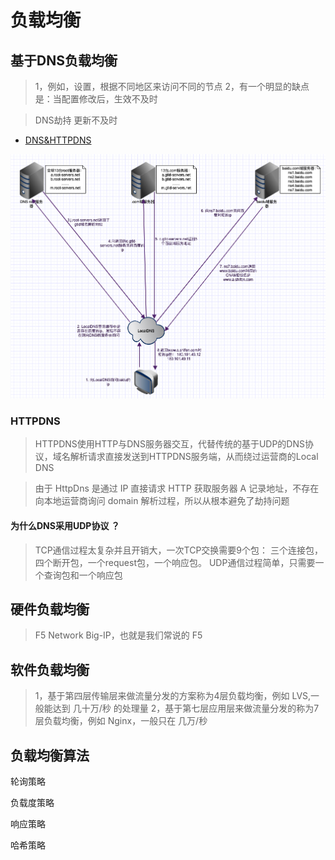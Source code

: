 # 负载均衡

## 基于DNS负载均衡
>1，例如，设置，根据不同地区来访问不同的节点
>2，有一个明显的缺点是：当配置修改后，生效不及时

>DNS劫持
>更新不及时


* [DNS&HTTPDNS](https://juejin.cn/post/6844903987796246542)

![](./res/DNS-visit.jpg "")

### HTTPDNS
>HTTPDNS使用HTTP与DNS服务器交互，代替传统的基于UDP的DNS协议，域名解析请求直接发送到HTTPDNS服务端，从而绕过运营商的Local DNS

>由于 HttpDns 是通过 IP 直接请求 HTTP 获取服务器 A 记录地址，不存在向本地运营商询问 domain 解析过程，所以从根本避免了劫持问题

#### 为什么DNS采用UDP协议 ？
>TCP通信过程太复杂并且开销大，一次TCP交换需要9个包： 三个连接包，四个断开包，一个request包，一个响应包。
>UDP通信过程简单，只需要一个查询包和一个响应包

## 硬件负载均衡
> F5 Network Big-IP，也就是我们常说的 F5

## 软件负载均衡
>1，基于第四层传输层来做流量分发的方案称为4层负载均衡，例如 LVS,一般能达到 几十万/秒 的处理量
>2，基于第七层应用层来做流量分发的称为7层负载均衡，例如 Nginx，一般只在 几万/秒

## 负载均衡算法
轮询策略

负载度策略

响应策略

哈希策略